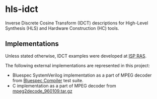 # hls-idct
Inverse Discrete Cosine Transform (IDCT) descriptions for High-Level Synthesis (HLS) and Hardware Construction (HC) tools.

## Implementations

Unless stated otherwise, IDCT examples were developed at [ISP RAS](https://www.ispras.ru/).

The following external implementations are represented in this project:

- Bluespec SystemVerilog implementation as a part of MPEG decoder
  from [Bluespec Compiler](https://github.com/B-Lang-org/bsc) test suite.
- C implementation as a part of MPEG decoder from
  [mpeg2decode_960109.tar.gz](http://standards.iso.org/ittf/PubliclyAvailableStandards/ISO_IEC_13818-4_2004_Conformance_Testing/Video/verifier/mpeg2decode_960109.tar.gz)
